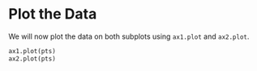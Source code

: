 # Plot the Data

We will now plot the data on both subplots using `ax1.plot` and `ax2.plot`.

```python
ax1.plot(pts)
ax2.plot(pts)
```
